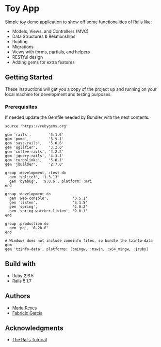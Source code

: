 # Toy App

Simple toy demo application to show off some functionalities of Rails like:

- Models, Views, and Controllers (MVC)
- Data Structures & Relationships
- Routing
- Migrations
- Views with forms, partials, and helpers
- RESTful design
- Adding gems for extra features

## Getting Started

These instructions will get you a copy of the project up and running on your local machine for development and testing purposes.

### Prerequisites

If needed update the Gemfile needed by Bundler with the next contents:

```rails
source 'https://rubygems.org'

gem 'rails',        '5.1.6'
gem 'puma',         '3.9.1'
gem 'sass-rails',   '5.0.6'
gem 'uglifier',     '3.2.0'
gem 'coffee-rails', '4.2.2'
gem 'jquery-rails', '4.3.1'
gem 'turbolinks',   '5.0.1'
gem 'jbuilder',     '2.7.0'

group :development, :test do
  gem 'sqlite3', '1.3.13'
  gem 'byebug',  '9.0.6', platform: :mri
end

group :development do
  gem 'web-console',           '3.5.1'
  gem 'listen',                '3.1.5'
  gem 'spring',                '2.0.2'
  gem 'spring-watcher-listen', '2.0.1'
end

group :production do
  gem 'pg', '0.20.0'
end

# Windows does not include zoneinfo files, so bundle the tzinfo-data gem
gem 'tzinfo-data', platforms: [:mingw, :mswin, :x64_mingw, :jruby]
```

## Build with

- Ruby 2.6.5
- Rails 5.1.7

## Authors

- [Maria Reyes](https://github.com/majovainilla/)
- [Fabricio Garcia](https://github.com/fabricio-garcia/)

## Acknowledgments

- [The Rails Tutorial](https://www.learnenough.com/ruby-on-rails-4th-edition-tutorial/toy_app#sec-planning_the_application)
